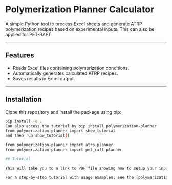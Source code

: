 # Polymerization Planner Calculator

A simple Python tool to process Excel sheets and generate ATRP polymerization recipes based on experimental inputs. This can also be applied for PET-RAFT

---

## Features

- Reads Excel files containing polymerization conditions.
- Automatically generates calculated ATRP recipes.
- Saves results in Excel output.

---

## Installation


Clone this repository and install the package using pip:

```bash
pip install -e .
Can also access the tutorial by pip install polymerization-planner 
from polymerization-planner import show_tutorial
and then run show_tutorial()

from polymerization-planner import atrp_planner 
from polymerization-planner import pet_raft planner

## Tutorial

This will take you to a link to PDF file showing how to setup your input

For a step-by-step tutorial with usage examples, see the [polymerization planner tutorial (PDF)](https://github.com/C3344/polymerization_planner/blob/main/polymerization_planner/docs/tutorial.pdf).

